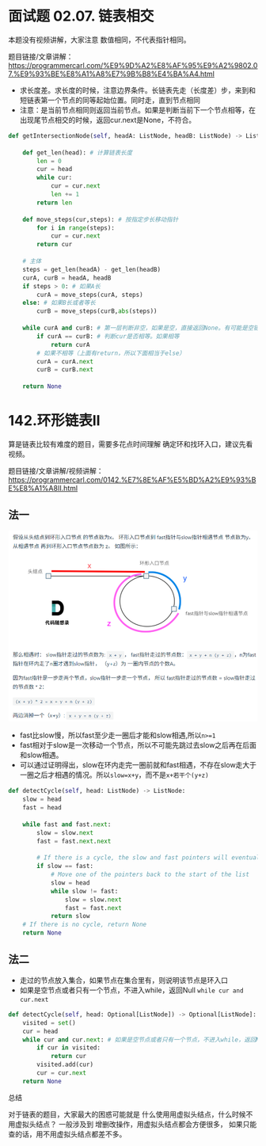 # 面试题 02.07. 链表相交  

本题没有视频讲解，大家注意 数值相同，不代表指针相同。

题目链接/文章讲解：https://programmercarl.com/%E9%9D%A2%E8%AF%95%E9%A2%9802.07.%E9%93%BE%E8%A1%A8%E7%9B%B8%E4%BA%A4.html

* 求长度差。求长度的时候，注意边界条件。长链表先走（长度差）步，来到和短链表第一个节点的同等起始位置。同时走，直到节点相同
* 注意：是当前节点相同则返回当前节点。如果是判断当前下一个节点相等，在出现尾节点相交的时候，返回cur.next是None，不符合。

```Python
def getIntersectionNode(self, headA: ListNode, headB: ListNode) -> ListNode:

    def get_len(head): # 计算链表长度
        len = 0
        cur = head
        while cur:
            cur = cur.next
            len += 1
        return len

    def move_steps(cur,steps): # 按指定步长移动指针
        for i in range(steps):
            cur = cur.next
        return cur
    
    # 主体
    steps = get_len(headA) - get_len(headB)
    curA, curB = headA, headB
    if steps > 0: # 如果A长
        curA = move_steps(curA, steps)
    else: # 如果B长或者等长
        curB = move_steps(curB,abs(steps)) 

    while curA and curB: # 第一层判断非空，如果是空，直接返回None。有可能是空链表，所以不能用curA.next == curA.next
        if curA == curB: # 判断cur是否相等。如果相等
            return curA
        # 如果不相等（上面有return，所以下面相当于else）
        curA = curA.next
        curB = curB.next
    
    return None
```
# 142.环形链表II  

算是链表比较有难度的题目，需要多花点时间理解 确定环和找环入口，建议先看视频。

题目链接/文章讲解/视频讲解：https://programmercarl.com/0142.%E7%8E%AF%E5%BD%A2%E9%93%BE%E8%A1%A8II.html

## 法一
![alt text](image-1.png)
* fast比slow慢，所以fast至少走一圈后才能和slow相遇,所以```n>=1```
* fast相对于slow是一次移动一个节点，所以不可能先跳过去slow之后再在后面和slow相遇。
* 可以通过证明得出，slow在环内走完一圈前就和fast相遇，不存在slow走大于一圈之后才相遇的情况。所以```slow=x+y```，而不是```x+若干个(y+z)```
```Python
def detectCycle(self, head: ListNode) -> ListNode:
    slow = head
    fast = head
    
    while fast and fast.next:
        slow = slow.next
        fast = fast.next.next
        
        # If there is a cycle, the slow and fast pointers will eventually meet
        if slow == fast:
            # Move one of the pointers back to the start of the list
            slow = head
            while slow != fast:
                slow = slow.next
                fast = fast.next
            return slow
    # If there is no cycle, return None
    return None
```
## 法二
* 走过的节点放入集合，如果节点在集合里有，则说明该节点是环入口
* 如果是空节点或者只有一个节点，不进入while，返回Null  ```while cur and cur.next```
```Python
def detectCycle(self, head: Optional[ListNode]) -> Optional[ListNode]:
    visited = set()
    cur = head
    while cur and cur.next: # 如果是空节点或者只有一个节点，不进入while，返回Null
        if cur in visited:
            return cur
        visited.add(cur)
        cur = cur.next
    return None
```

总结 

对于链表的题目，大家最大的困惑可能就是 什么使用用虚拟头结点，什么时候不用虚拟头结点？ 
一般涉及到 增删改操作，用虚拟头结点都会方便很多， 如果只能查的话，用不用虚拟头结点都差不多。 


